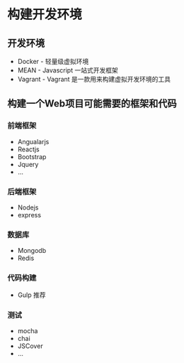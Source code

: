 # 构建开发环境

## 开发环境
- Docker - 轻量级虚拟环境
- MEAN - Javascript 一站式开发框架
- Vagrant - Vagrant 是一款用来构建虚拟开发环境的工具


## 构建一个Web项目可能需要的框架和代码

### 前端框架
- Angualarjs
- Reactjs
- Bootstrap
- Jquery
- ...

### 后端框架
- Nodejs 
 - express

### 数据库
- Mongodb
- Redis

### 代码构建
- Gulp 推荐

### 测试
- mocha
- chai
- JSCover
- ...
